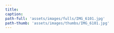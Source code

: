 ```yaml
---
title:
caption:
path-full: 'assets/images/fulls/IMG_6101.jpg'
path-thumb: 'assets/images/thumbs/IMG_6101.jpg'
---
```

